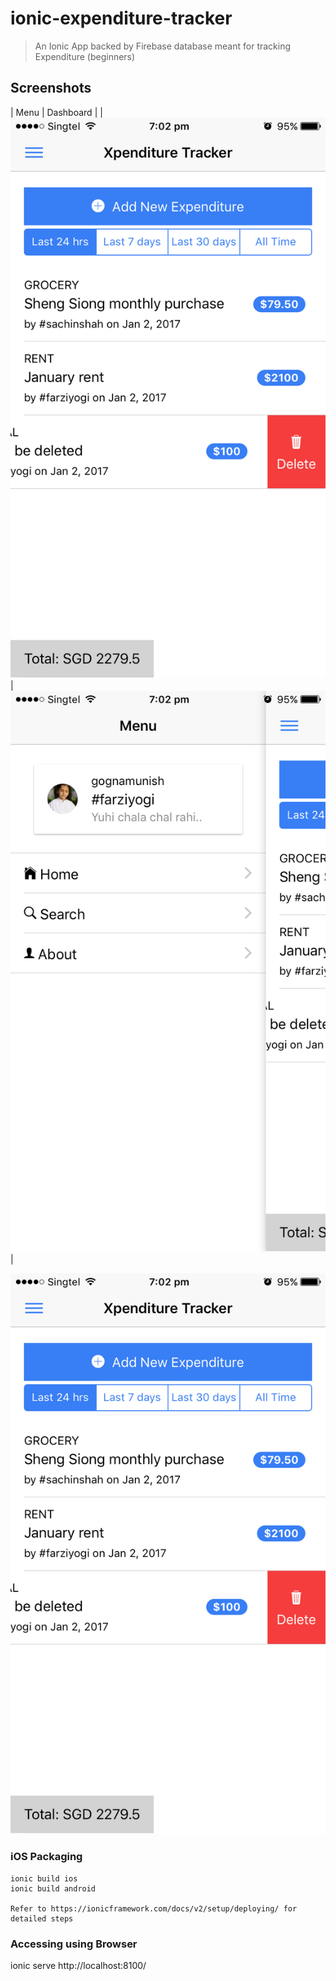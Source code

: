 # ionic-expenditure-tracker
> An Ionic App backed by Firebase database meant for tracking Expenditure (beginners)

## Screenshots
| Menu        | Dashboard  |
|![alt tag](https://github.com/gognamunish/ionic-expenditure-tracker/blob/master/XpenditureTracker/resources/github/home.png)
      | ![alt tag](https://github.com/gognamunish/ionic-expenditure-tracker/blob/master/XpenditureTracker/resources/github/menu.png)|


![alt tag](https://github.com/gognamunish/ionic-expenditure-tracker/blob/master/XpenditureTracker/resources/github/home.png)

### iOS Packaging
```
ionic build ios
ionic build android

Refer to https://ionicframework.com/docs/v2/setup/deploying/ for detailed steps

```

### Accessing using Browser
ionic serve
http://localhost:8100/
